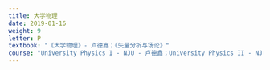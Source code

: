 ```yaml
---
title: 大学物理
date: 2019-01-16
weight: 9
letter: P
textbook: "《大学物理》- 卢德鑫；《矢量分析与场论》"
course: "University Physics I - NJU - 卢德鑫；University Physics II - NJU - 许望"
---
```


